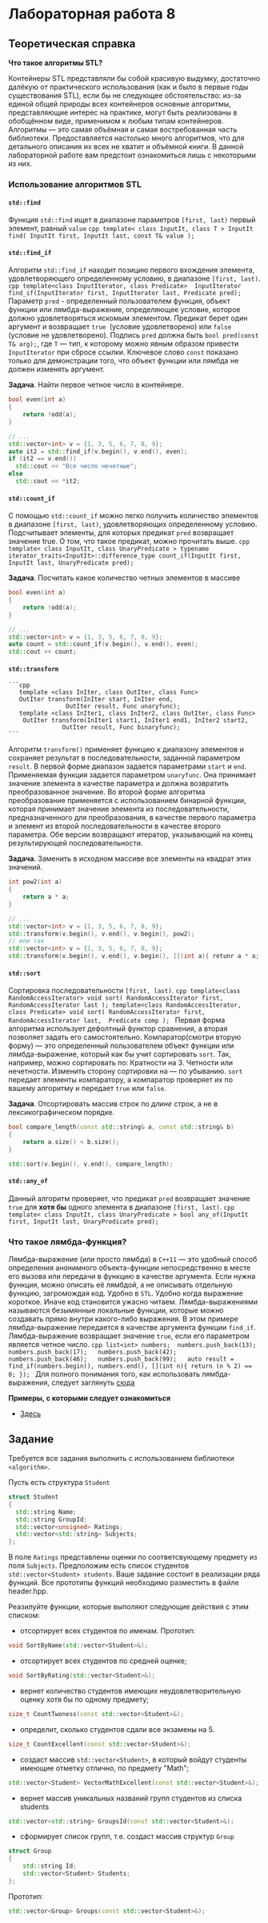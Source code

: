 # Лабораторная работа 8

## Теоретическая справка
**Что такое алгоритмы STL?**

Контейнеры STL представляли бы собой красивую выдумку, достаточно далёкую от
практического использования (как и было в первые годы существования STL),
если бы не следующее обстоятельство: из-за единой общей природы всех контейнеров
основные алгоритмы, представляющие интерес на практике, могут быть реализованы
в обобщённом виде, применимом к любым типам контейнеров. Алгоритмы — это самая
объёмная и самая востребованная часть библиотеки. Предоставляется настолько много
алгоритмов, что для детального описания их всех не хватит и объёмной книги.
В данной лабораторной работе вам предстоит ознакомиться лишь с некоторыми из них.

### Использование алгоритмов STL

#### `std::find`
Функция `std::find` ищет в диапазоне параметров `[first, last)` первый элемент, равный `value`
    ```cpp
        template< class InputIt, class T >
        InputIt find( InputIt first, InputIt last, const T& value );
    ```    


#### `std::find_if`
Алгоритм `std::find_if` находит позицию первого вхождения элемента, удовлетворяющего определенному условию,
в диапазоне `[first, last)`.
    ```cpp
    template<class InputIterator, class Predicate> 
    InputIterator find_if(InputIterator first, InputIterator last, Predicate pred);
    ```
Параметр `pred` - определенный пользователем функция, объект функции или лямбда-выражение,
определяющее условие, которое должно удовлетворяться искомым элементом. Предикат
берет один аргумент и возвращает `true `(условие удовлетворено) или `false` (условие
не удовлетворено). Подпись `pred` должна быть `bool pred(const T& arg);`, где `T` — тип,
к которому можно явным образом привести `InputIterator` при сбросе ссылки. Ключевое
слово `const` показано только для демонстрации того, что объект функции или лямбда
не должен изменять аргумент.

**Задача**. Найти первое четное число в контейнере.
```cpp
bool even(int a)
{
    return !odd(a);
}

// ...
std::vector<int> v = {1, 3, 5, 6, 7, 8, 9};
auto it2 = std::find_if(v.begin(), v.end(), even);
if (it2 == v.end())
  std::cout << "Все число нечетные";
else
  std::cout << *it2;
```

#### `std::count_if`
С помощью `std::count_if` можно легко получить количество элементов в диапазоне `[first, last)`, удовлетворяющих определенному
условию. Подсчитывает элементы, для которых предикат `pred` возвращает значение true. О том,
что такое предикат, можно прочитать выше.
     ```cpp
     template< class InputIt, class UnaryPredicate >
     typename iterator_traits<InputIt>::difference_type
     count_if(InputIt first, InputIt last, UnaryPredicate pred);
     ```
 
 **Задача**. Посчитать какое количество четных элементов в массиве
```cpp
bool even(int a)
{
    return !odd(a);
}

// ...
std::vector<int> v = {1, 3, 5, 6, 7, 8, 9};
auto count = std::count_if(v.begin(), v.end(), even);
std::cout << count;
```

#### `std::transform`
    ```cpp
       template <class InIter, class OutIter, class Funс>
	   OutIter transform(InIter start, InIter end,
				    OutIter result, Func unaryfunc);
       template <class InIter1, class InIter2, class OutIter, class Func>
	    OutIter transform(InIter1 start1, InIter1 end1, InIter2 start2,
				   OutIter result, Func binaryfunc);
	```
Алгоритм `transform()` применяет функцию к диапазону элементов и сохраняет результат
в последовательности, заданной параметром `result`. В первой форме диапазон задается
параметрами `start` и `end`. Применяемая функция задается параметром `unaryfunc`. 
Она принимает значение элемента в качестве параметра и должна возвратить преобразованное
значение.
Во второй форме алгоритма преобразование применяется с использованием бинарной функции,
которая принимает значение элемента из последовательности, предназначенного для преобразования,
в качестве первого параметра и элемент из второй последовательности в качестве второго параметра.
Обе версии возвращают итератор, указывающий на конец результирующей последовательности.

**Задача**. Заменить в исходном массиве все элементы на квадрат этих значений.
```cpp
int pow2(int a)
{
    return a * a;
}

// ...
std::vector<int> v = {1, 3, 5, 6, 7, 8, 9};
std::transform(v.begin(), v.end(), v.begin(), pow2);
// или так
std::vector<int> v = {1, 3, 5, 6, 7, 8, 9};
std::transform(v.begin(), v.end(), v.begin(), [](int a){ retunr a * a; });
```

#### `std::sort`
Сортировка последовательности `[first, last)`.
    ```cpp
       template<class RandomAccessIterator>
       void sort(
           RandomAccessIterator first, 
           RandomAccessIterator last
        );
        template<class RandomAccessIterator, class Predicate>
        void sort(
           RandomAccessIterator first, 
           RandomAccessIterator last, 
           Predicate comp
        );
    ```
Первая форма алгоритма использует дефолтный функтор сравнения, а вторая позволяет
задать его самостоятельно.
Компаратор(смотри вторую форму) — это определенный пользователем объект функции
или лямбда-выражение, который как бы учит
сортировать `sort`. Так, например, можно сортировать по:
Кратности на 3.
Четности или нечетности.
Изменить сторону сортировки на — по убыванию.
`sort` передает элементы компаратору, а компаратор проверяет их по вашему
алгоритму и передает `true` или `false`.

**Задача**. Отсортировать массив строк по *длине* строк, а не в лексикографическом порядке.
```cpp
bool compare_length(const std::string& a, const std::string& b)
{
    return a.size() < b.size();
}

std::sort(v.begin(), v.end(), compare_length);
```


#### `std::any_of`
Данный алгоритм проверяет, что предикат `pred` возвращает значение `true` для **хотя бы** одного элемента
в диапазоне `[first, last)`.
    ```cpp
       template< class InputIt, class UnaryPredicate >
       bool any_of(InputIt first, InputIt last, UnaryPredicate pred);
    ```

### Что такое лямбда-функция?
Лямбда-выражение (или просто лямбда) в `C++11` — это удобный способ определения анонимного
объекта-функции непосредственно в месте его вызова или передачи в функцию в качестве аргумента.
Если нужна функция, можно описать её лямбдой, а не описывать отдельную функцию, загромождая код.
Удобно в `STL`. Удобно когда выражение короткое. Иначе код становится ужасно читаем. 
Лямбда-выражениями называются безымянные локальные функции, которые можно создавать
прямо внутри какого-либо выражения.
В этом примере лямбда-выражение передается в качестве аргумента функции `find_if`. 
Лямбда-выражение возвращает значение `true`, если его параметром является четное число.
    ```cpp
       list<int> numbers; 
       numbers.push_back(13);  
       numbers.push_back(17);  
       numbers.push_back(42);  
       numbers.push_back(46);  
       numbers.push_back(99);  
       auto result = find_if(numbers.begin(), numbers.end(),
                             [](int n){ return (n % 2) == 0; });
    ```
Для полного понимания того, как использовать лямбда- выражения, следует заглянуть 
[сюда](https://msdn.microsoft.com/ru-ru/library/dd293599.aspx)

**Примеры, с которыми следует ознакомиться**
* [Здесь](https://github.com/bmstu-iu8-cpp/cpp-beginner-2017/tree/master/lab8)


## Задание
Требуется все задания выполнить с использованием библиотеки `<algorithm>`.

Пусть есть структура `Student`
```cpp
struct Student
{
  std::string Name;
  std::string GroupId;
  std::vector<unsigned> Ratings;
  std::vector<std::string> Subjects;
};
```
В поле `Ratings` представлены оценки по соответсвующему предмету из поля `Subjects`.
Предположим есть список студентов `std::vector<Student> students`.
Ваше задание состоит в реализации ряда функций. Все прототипы функций необходимо разместить
в файле header.hpp.

Реазилуйте функции, которые выполяют следующие действия с этим списком:
* отсортирует всех студентов по именам. Прототип:
```cpp
void SortByName(std::vector<Student>&);
```
* отсортирует всех студентов по средней оценке;
```cpp
void SortByRating(std::vector<Student>&);
```
* вернет количество студентов имеющих неудовлетворительную оценку хотя бы по одному предмету;
```cpp
size_t CountTwoness(const std::vector<Student>&);
```
* определит, сколько студентов сдали все экзамены на 5.
```cpp
size_t CountExcellent(const std::vector<Student>&);
```
* создаст массив `std::vector<Student>`, в который войдут студенты имеющие отметку отлично, по предмету "Math";
```cpp
std::vector<Student> VectorMathExcellent(const std::vector<Student>&);
```
* вернет массив уникальных названий групп студентов из списка students
```cpp
std::vector<std::string> GroupsId(const std::vector<Student>&);
```
* сформирует список групп, т.е. создаст массив структур `Group`
```cpp
struct Group
{
    std::string Id;
    std::vector<Student> Students;
};
```

Прототип:
```cpp
std::vector<Group> Groups(const std::vector<Student>&);
```
